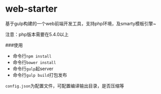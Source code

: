 # web-starter

基于gulp构建的一个web前端开发工具，支持php环境，及smarty模板引擎~

注意：php版本需要在5.4.0以上

###使用

- 命令行`npm install`
- 命令行`bower install`
- 命令行`gulp`起server
- 命令行`gulp build`打包发布

`config.json`为配置文件，可配置编译输出目录，是否压缩等
